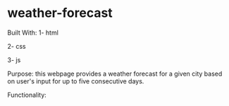 # weather-forecast

Built With: 
1- html

2- css

3- js


Purpose: 
this webpage provides a weather forecast for a given city based on user's input for up to five consecutive days.

Functionality: 
